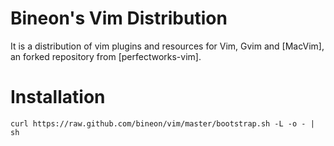 # Bineon's Vim Distribution
It is a distribution of vim plugins and resources for Vim, Gvim and [MacVim], an forked repository from [perfectworks-vim].

# Installation 
    curl https://raw.github.com/bineon/vim/master/bootstrap.sh -L -o - | sh
